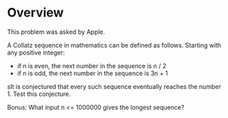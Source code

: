 # Overview 

This problem was asked by Apple.

A Collatz sequence in mathematics can be defined as follows. Starting with any positive integer:

- if n is even, the next number in the sequence is n / 2
- if n is odd, the next number in the sequence is 3n + 1

sIt is conjectured that every such sequence eventually reaches the number 1. Test this conjecture.

Bonus: What input n <= 1000000 gives the longest sequence?